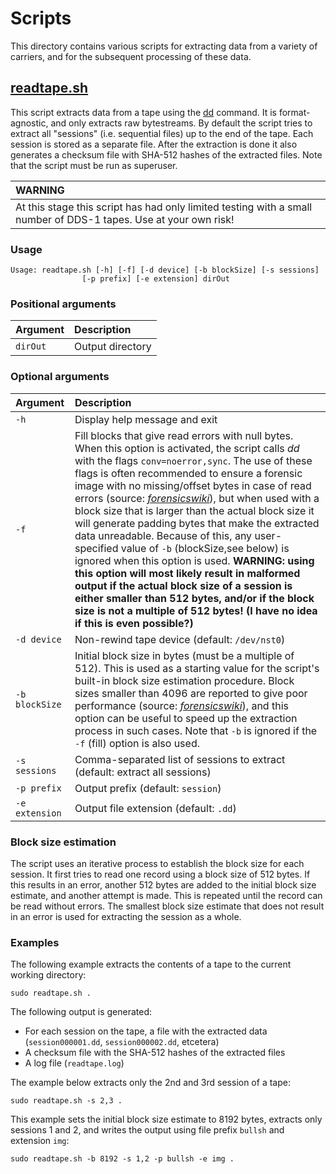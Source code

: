 # Scripts

This directory contains various scripts for extracting data from a variety of carriers, and for the subsequent processing of these data.

## [readtape.sh](./readtape.sh)

This script extracts data from a tape using the [dd](http://pubs.opengroup.org/onlinepubs/9699919799/utilities/dd.html) command. It is format-agnostic, and only extracts raw bytestreams. By default the script tries to extract all "sessions" (i.e. sequential files) up to the end of the tape. Each session is stored as a separate file. After the extraction is done it also generates a checksum file with SHA-512 hashes of the extracted files. Note that the script must be run as superuser.

|**WARNING**|
|:-|
|At this stage this script has had only limited testing with a small number of DDS-1 tapes. Use at your own risk!|

### Usage

    Usage: readtape.sh [-h] [-f] [-d device] [-b blockSize] [-s sessions]
                    [-p prefix] [-e extension] dirOut

### Positional arguments

|Argument|Description|
|:-|:-|
|`dirOut`|Output directory|

### Optional arguments

|Argument|Description|
|:-|:-|
|`-h`|Display help message and exit|
|`-f`|Fill blocks that give read errors with null bytes. When this option is activated, the script calls *dd* with the flags `conv=noerror,sync`. The use of these flags is often recommended to ensure a forensic image with no missing/offset bytes in case of read errors (source: [*forensicswiki*](https://www.forensicswiki.org/wiki/Dd)), but when used with a block size that is larger than the actual block size it will generate padding bytes that make the extracted data unreadable. Because of this, any user-specified value of `-b` (blockSize,see below) is ignored when this option is used. **WARNING: using this option will most likely result in malformed output if the actual block size of a session is either smaller than 512 bytes, and/or if the block size is not a multiple of 512 bytes! (I have no idea if this is even possible?)**|
|`-d device`|Non-rewind tape device (default: `/dev/nst0`)|
|`-b blockSize`|Initial block size in bytes (must be a multiple of 512). This is used as a starting value for the script's built-in block size estimation procedure. Block sizes smaller than 4096 are reported to give poor performance (source: [*forensicswiki*](https://www.forensicswiki.org/wiki/Dd)), and this option can be useful to speed up the extraction process in such cases. Note that `-b` is ignored if the `-f` (fill) option is also used.|
|`-s sessions`|Comma-separated list of sessions to extract (default: extract all sessions)|
|`-p prefix`|Output prefix (default: `session`)|
|`-e extension`|Output file extension (default: `.dd`)|


### Block size estimation

The script uses an iterative process to establish the block size for each session. It first tries to read one record using a block size of 512 bytes. If this results in an error, another 512 bytes are added to the initial block size estimate, and another attempt is made. This is repeated until the record can be read without errors. The smallest block size estimate that does not result in an error is used for extracting the session as a whole.

### Examples

The following example extracts the contents of a tape to the current working directory:

    sudo readtape.sh .

The following output is generated:

- For each session on the tape, a file with the extracted data (`session000001.dd`, `session000002.dd`, etcetera)
- A checksum file with the SHA-512 hashes of the extracted files
- A log file (`readtape.log`)

The example below extracts only the 2nd and 3rd session of a tape:

    sudo readtape.sh -s 2,3 .

This example sets the initial block size estimate to 8192 bytes, extracts only sessions 1 and 2, and writes the output using file prefix `bullsh` and extension `img`:

    sudo readtape.sh -b 8192 -s 1,2 -p bullsh -e img .
